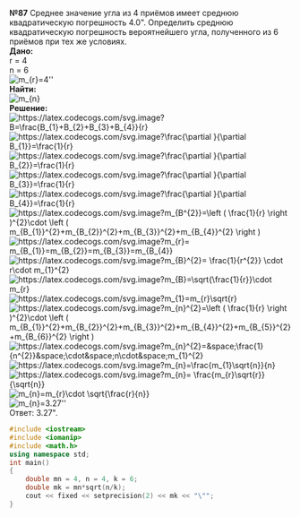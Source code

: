 **№87** Среднее значение угла из 4 приёмов имеет среднюю квадратическую погрешность 4.0". Определить среднюю квадратическую погрешность вероятнейшего угла, полученного из 6 приёмов при тех же условиях.  
**Дано:**
</br> r = 4
</br> n = 6
</br> <img src="https://latex.codecogs.com/svg.image?m_{r}=4''&space;" title="m_{r}=4'' " />  
**Найти:**
</br> <img src="https://latex.codecogs.com/svg.image?m_{n}" title="m_{n}" />  
**Решение:**     
<img src="https://latex.codecogs.com/svg.image?B=\frac{B_{1}&plus;B_{2}&plus;B_{3}&plus;B_{4}}{r}" title="https://latex.codecogs.com/svg.image?B=\frac{B_{1}+B_{2}+B_{3}+B_{4}}{r}" />   
<img src="https://latex.codecogs.com/svg.image?\frac{\partial&space;}{\partial&space;B_{1}}=\frac{1}{r}" title="https://latex.codecogs.com/svg.image?\frac{\partial }{\partial B_{1}}=\frac{1}{r}" />  
<img src="https://latex.codecogs.com/svg.image?\frac{\partial&space;}{\partial&space;B_{2}}=\frac{1}{r}" title="https://latex.codecogs.com/svg.image?\frac{\partial }{\partial B_{2}}=\frac{1}{r}" />   
<img src="https://latex.codecogs.com/svg.image?\frac{\partial&space;}{\partial&space;B_{3}}=\frac{1}{r}" title="https://latex.codecogs.com/svg.image?\frac{\partial }{\partial B_{3}}=\frac{1}{r}" />   
<img src="https://latex.codecogs.com/svg.image?\frac{\partial&space;}{\partial&space;B_{4}}=\frac{1}{r}" title="https://latex.codecogs.com/svg.image?\frac{\partial }{\partial B_{4}}=\frac{1}{r}" />  
<img src="https://latex.codecogs.com/svg.image?m_{r}^{2}=\left&space;(&space;\frac{1}{r}&space;\right&space;)^{2}\cdot&space;\left&space;(&space;m_{B_{1}}^{2}&plus;m_{B_{2}}^{2}&plus;m_{B_{3}}^{2}&plus;m_{B_{4}}^{2}&space;\right&space;)" title="https://latex.codecogs.com/svg.image?m_{B^{2}}=\left ( \frac{1}{r} \right )^{2}\cdot \left ( m_{B_{1}}^{2}+m_{B_{2}}^{2}+m_{B_{3}}^{2}+m_{B_{4}}^{2} \right )" />   
<img src="https://latex.codecogs.com/svg.image?m_{1}=&space;m_{B_{1}}=m_{B_{2}}=m_{B_{3}}=m_{B_{4}}" title="https://latex.codecogs.com/svg.image?m_{r}= m_{B_{1}}=m_{B_{2}}=m_{B_{3}}=m_{B_{4}}" />   
<img src="https://latex.codecogs.com/svg.image?m_{r}^{2}=&space;\frac{1}{r^{2}}&space;\cdot&space;r\cdot&space;m_{1}^{2}" title="https://latex.codecogs.com/svg.image?m_{B}^{2}= \frac{1}{r^{2}} \cdot r\cdot m_{1}^{2}" />   
<img src="https://latex.codecogs.com/svg.image?m_{r}=\sqrt{\frac{1}{r}}\cdot&space;m_{1}" title="https://latex.codecogs.com/svg.image?m_{B}=\sqrt{\frac{1}{r}}\cdot m_{r}" />     
<img src="https://latex.codecogs.com/svg.image?m_{1}=m_{r}\sqrt{r}" title="https://latex.codecogs.com/svg.image?m_{1}=m_{r}\sqrt{r}" />   
<img src="https://latex.codecogs.com/svg.image?m_{n}^{2}=\left&space;(&space;\frac{1}{n}&space;\right&space;)^{2}\cdot&space;\left&space;(&space;m_{B_{1}}^{2}&plus;m_{B_{2}}^{2}&plus;m_{B_{3}}^{2}&plus;m_{B_{4}}^{2}&plus;m_{B_{5}}^{2}&plus;m_{B_{6}}^{2}\right&space;)" title="https://latex.codecogs.com/svg.image?m_{n}^{2}=\left ( \frac{1}{r} \right )^{2}\cdot \left ( m_{B_{1}}^{2}+m_{B_{2}}^{2}+m_{B_{3}}^{2}+m_{B_{4}}^{2}+m_{B_{5}}^{2}+m_{B_{6}}^{2} \right )" />    
<img src="https://latex.codecogs.com/svg.image?m_{n}^{2}=&space;\frac{1}{n^{2}}&space;\cdot&space;n\cdot&space;m_{1}^{2}" title="https://latex.codecogs.com/svg.image?m_{n}^{2}=&space;\frac{1}{n^{2}}&space;\cdot&space;n\cdot&space;m_{1}^{2}" />   
<img src="https://latex.codecogs.com/svg.image?m_{n}=\frac{m_{1}\sqrt{n}}{n}" title="https://latex.codecogs.com/svg.image?m_{n}=\frac{m_{1}\sqrt{n}}{n}" />  
<img src="https://latex.codecogs.com/svg.image?m_{n}=&space;\frac{m_{r}\sqrt{r}}{\sqrt{n}}" title="https://latex.codecogs.com/svg.image?m_{n}= \frac{m_{r}\sqrt{r}}{\sqrt{n}}" />
</br> <img src="https://latex.codecogs.com/svg.image?m_{n}=m_{r}\cdot&space;\sqrt{\frac{r}{n}}" title="m_{n}=m_{r}\cdot \sqrt{\frac{r}{n}}" />
</br> <img src="https://latex.codecogs.com/svg.image?m_{n}=3.27''" title="m_{n}=3.27''" />  
Ответ: 3.27".
```C++
#include <iostream>
#include <iomanip>
#include <math.h>
using namespace std;
int main()
{
    double mn = 4, n = 4, k = 6;
    double mk = mn*sqrt(n/k);
    cout << fixed << setprecision(2) << mk << "\"";
}
```
